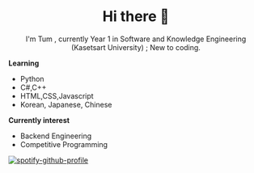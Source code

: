 <h1 align="center">Hi there 👋</h1>


<!--
**TopsonArcana/TopsonArcana** is a ✨ _special_ ✨ repository because its `README.md` (this file) appears on your GitHub profile.

Here are some ideas to get you started:

- 🔭 I’m currently working on ...
- 🌱 I’m currently learning ...
- 👯 I’m looking to collaborate on ...
- 🤔 I’m looking for help with ...
- 💬 Ask me about ...
- 📫 How to reach me: ...
- 😄 Pronouns: ...
- ⚡ Fun fact: ...
-->
<p align="center">
 I'm Tum , currently Year 1 in Software and Knowledge Engineering (Kasetsart University) ;   
 New to coding.        
 </p>  
   
<p><strong>Learning</strong></p>
<ul>
<li>Python</li>
<li>C#,C++</li>
<li>HTML,CSS,Javascript</li>
<li>Korean, Japanese, Chinese</li>
</ul>  
  
    
**Currently interest**     
  - Backend Engineering             
  - Competitive Programming  
   
[![spotify-github-profile](https://spotify-github-profile.vercel.app/api/view?uid=21lp3zxbq7zg3gcksbamvo7wy&cover_image=true&theme=default)](https://spotify-github-profile.vercel.app/api/view?uid=21lp3zxbq7zg3gcksbamvo7wy&redirect=true)


